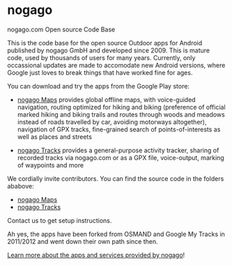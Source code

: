 # nogago
nogago.com Open source Code Base

This is the code base for the open source Outdoor apps for Android published by nogago GmbH and developed since 2009. This is mature code, used by thousands of users for many years. Currently, only occassional updates are made to accomodate new Android versions, where Google just loves to break things that have worked fine for ages. 

You can download and try the apps from the Google Play store:

* [nogago Maps](https://play.google.com/store/apps/details?id=com.nogago.android.maps&hl=en) provides global offline maps, with voice-guided navigation, routing optimized for hiking and biking (preference of official marked hiking and biking trails and routes through woods and meadows instead of roads travelled by car, avoiding motorways altogether), navigation of GPX tracks, fine-grained search of points-of-interests as well as places and streets

* [nogago Tracks](https://play.google.com/store/apps/details?id=com.nogago.bb10.tracks&hl=en) provides a general-purpose activity tracker, sharing of recorded tracks via nogago.com or as a GPX file, voice-output, marking of waypoints and more

We cordially invite contributors. You can find the source code in the folders ababove:

* [nogago Maps](https://github.com/raphaelvolz/nogago/tree/master/Maps)
* [nogago Tracks](https://github.com/raphaelvolz/nogago/tree/master/OutdoorGPS)

Contact us to get setup instructions. 

Ah yes, the apps have been forked from OSMAND and Google My Tracks in 2011/2012 and went down their own path since then.

  
[Learn more about the apps and services provided by nogago](http://www..nogago.com)!

